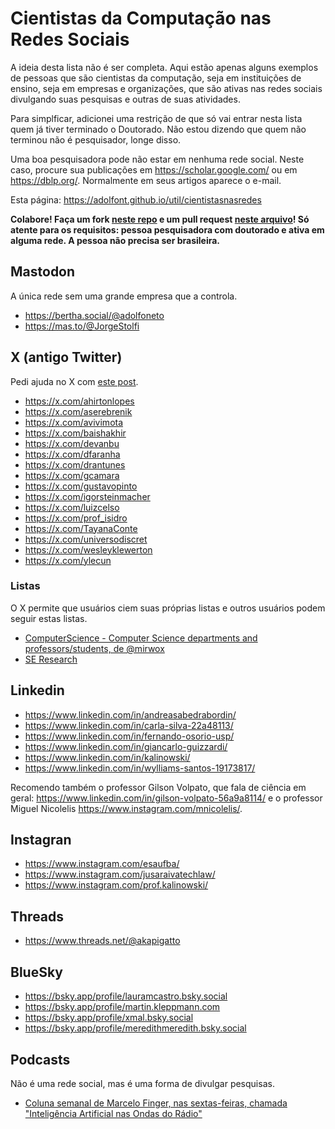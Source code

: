 # Cientistas da Computação nas Redes Sociais

A ideia desta lista não é ser completa. Aqui estão apenas alguns exemplos de pessoas que são cientistas da computação, seja em instituições de ensino, seja em empresas e organizações, que são ativas nas redes sociais divulgando suas pesquisas e outras de suas atividades.

Para simplficar, adicionei uma restrição de que só vai entrar nesta lista quem já tiver terminado o Doutorado. Não estou dizendo que quem não terminou não é pesquisador, longe disso.

Uma boa pesquisadora pode não estar em nenhuma rede social. Neste caso, procure sua publicações em <https://scholar.google.com/>  ou em <https://dblp.org/>. Normalmente em seus artigos aparece o e-mail.

Esta página: <https://adolfont.github.io/util/cientistasnasredes>

**Colabore! Faça um fork [neste repo](https://github.com/adolfont/adolfont.github.io/) e um pull request [neste arquivo](https://github.com/adolfont/adolfont.github.io/blob/master/util/cientistasnasredes.md)! Só atente para os requisitos: pessoa pesquisadora com doutorado e ativa em alguma rede. A pessoa não precisa ser brasileira.**

## Mastodon

A única rede sem uma grande empresa que a controla.

- <https://bertha.social/@adolfoneto>
- <https://mas.to/@JorgeStolfi>

## X (antigo Twitter)

Pedi ajuda no X com [este post](https://x.com/adolfont/status/1800633184356368545).

- <https://x.com/ahirtonlopes>
- <https://x.com/aserebrenik>
- <https://x.com/avivimota>
- <https://x.com/baishakhir>
- <https://x.com/devanbu>
- <https://x.com/dfaranha>
- <https://x.com/drantunes>
- <https://x.com/gcamara>
- <https://x.com/gustavopinto>
- <https://x.com/igorsteinmacher>
- <https://x.com/luizcelso>
- <https://x.com/prof_isidro>
- <https://x.com/TayanaConte>
- <https://x.com/universodiscret>
- <https://x.com/wesleyklewerton>
- <https://x.com/ylecun>

### Listas

O X permite que usuários ciem suas próprias listas e outros usuários podem seguir estas listas.

- [ComputerScience - Computer Science departments and professors/students, de @mirwox](https://x.com/i/lists/1293287165615648768)
- [SE Research](https://x.com/i/lists/743435617774739456)

## Linkedin


- <https://www.linkedin.com/in/andreasabedrabordin/>
- <https://www.linkedin.com/in/carla-silva-22a48113/>
- <https://www.linkedin.com/in/fernando-osorio-usp/>
- <https://www.linkedin.com/in/giancarlo-guizzardi/>
- <https://www.linkedin.com/in/kalinowski/>
- <https://www.linkedin.com/in/wylliams-santos-19173817/>

Recomendo também o professor Gilson Volpato, que fala de ciência em geral: <https://www.linkedin.com/in/gilson-volpato-56a9a8114/> e o professor Miguel Nicolelis <https://www.instagram.com/mnicolelis/>.

## Instagran

- <https://www.instagram.com/esaufba/>
- <https://www.instagram.com/jusaraivatechlaw/>
- <https://www.instagram.com/prof.kalinowski/>

## Threads

- <https://www.threads.net/@akapigatto>


## BlueSky

- <https://bsky.app/profile/lauramcastro.bsky.social>
- <https://bsky.app/profile/martin.kleppmann.com>
- <https://bsky.app/profile/xmal.bsky.social>
- <https://bsky.app/profile/meredithmeredith.bsky.social>

## Podcasts


Não é uma rede social, mas é uma forma de divulgar pesquisas.

- [Coluna semanal de Marcelo Finger, nas sextas-feiras, chamada "Inteligência Artificial nas Ondas do Rádio"](https://open.spotify.com/show/7i87AFADvFacnXIQSvgXtT)


